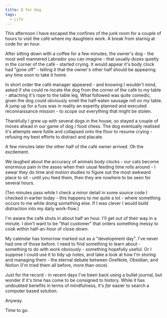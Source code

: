 ```yaml
---
title: D for Dog
tags:
  - Life
---
```


This afternoon I have escaped the confines of the junk room for a couple of hours to visit the café where my daughters work. A break from staring at code for an hour.

After sitting down with a coffee for a few minutes, the owner's dog - the most well mannered Labrador you can imagine - that usually dozes quietly in the corner of the café - started crying. It would appear it's body clock had "gone off" - telling it that the owner's other half should be appearing any time soon to take it home.

In short order the café manager appeared - and knowing I wouldn't mind, asked if she could re-locate the dog from the corner of the café to my table - attaching it's rope to the table leg. What followed was quite comedic, given the dog could obviously smell the half-eaten sausage roll on my table. A jump up for a fuss was in reality an expertly planned and executed reconnaissance mission - to scope out everything that might be stolen.

Thankfully I grew up with several dogs in the house, so stayed a couple of moves ahead in our game of dog / food chess. The dog eventually realised it's attempts were futile and collapsed onto the floor to resume crying - refusing my best efforts to distract and placate.

A few minutes later the other half of the café owner arrived. Oh the excitement.

We laughed about the accuracy of animals body clocks - our cats become enormous pain in the asses when their usual feeding time rolls around - I swear they do time and motion studies to figure out the most awkward place to sit - until you feed them, then they are nowhere to be seen for several hours.

(Ten minutes pass while I check a minor detail in some source code I checked in earlier today - this happens to me quite a lot - where something occurs to me while doing something else. If I was clever I would build distraction into my daily work-flow.)

I'm aware the café shuts in about half an hour. I'll get out of their way in a minute. I don't want to be "that customer" that orders something messy to cook within half-an-hour of close-down.

My calendar has tomorrow marked out as a "development day". I've never had one of those before. I need to find something to learn about - something to do with work obviously - something hopefully useful. Or I suppose I could use it to tidy up notes, and take a look at how I'm storing and managing them - the eternal debate between OneNote, Obsidian, and Notion (I'm tried them all before, more than once).

Just for the record - in recent days I've been back using a bullet journal, but wonder if it's time has come to be consigned to history. While it has undoubted benefits in terms of mindfulness, it's *far* easier to search a computer based solution.

Anyway.

Time to go.